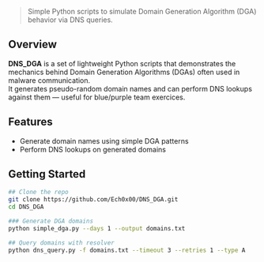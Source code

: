 > Simple Python scripts to simulate Domain Generation Algorithm (DGA) behavior via DNS queries.  

## Overview
**DNS_DGA** is a set of lightweight Python scripts that demonstrates the mechanics behind Domain Generation Algorithms (DGAs) often used in malware communication.  
It generates pseudo-random domain names and can perform DNS lookups against them — useful for blue/purple team exercices.

## Features
- Generate domain names using simple DGA patterns  
- Perform DNS lookups on generated domains  

## Getting Started
```bash
## Clone the repo
git clone https://github.com/Ech0x00/DNS_DGA.git
cd DNS_DGA

### Generate DGA domains
python simple_dga.py --days 1 --output domains.txt

## Query domains with resolver
python dns_query.py -f domains.txt --timeout 3 --retries 1 --type A



